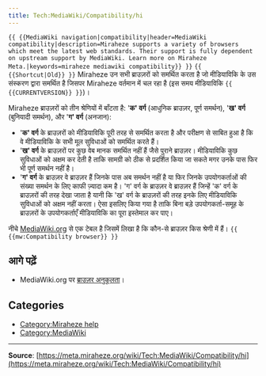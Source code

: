 ```yaml
---
title: Tech:MediaWiki/Compatibility/hi
---
```


 `{{ {{MediaWiki navigation|compatibility|header=MediaWiki compatibility|description=Miraheze supports a variety of browsers which meet the latest web standards. Their support is fully dependent on upstream support by MediaWiki. Learn more on Miraheze Meta.|keywords=miraheze mediawiki compatibility}} }}` `{{ {{Shortcut|Old}} }}`
Miraheze उन सभी ब्राउज़रों को समर्थित करता है जो मीडियाविकि के उस संस्करण द्वारा समर्थित है जिसपर Miraheze वर्तमान में चल रहा है (इस समय मीडियाविकि `{{ {{CURRENTVERSION}} }}`)।

Miraheze ब्राउज़रों को तीन श्रेणियों में बाँटता है: '**क' वर्ग** (आधुनिक ब्राउज़र, पूर्ण समर्थन), '**ख' वर्ग** (बुनियादी समर्थन), और '**ग' वर्ग** (अनजान):

* '**क' वर्ग** के ब्राउज़रों को मीडियाविकि पूरी तरह से समर्थित करता है और परीक्षण से साबित हुआ है कि वे मीडियाविकि के सभी मूल सुविधाओं को समर्थित करते हैं।
* '**ख' वर्ग** के ब्राउज़रों पर कुछ वेब मानक समर्थित नहीं हैं जैसे पुराने ब्राउज़र। मीडियाविकि कुछ सुविधाओं को अक्षम कर देती है ताकि सामग्री को ठीक से प्रदर्शित किया जा सकते मगर उनके पास फिर भी पूर्ण समर्थन नहीं है।
* '**ग' वर्ग** के ब्राउज़र वे ब्राउज़र हैं जिनके पास अब समर्थन नहीं है या फिर जिनके उपयोगकर्ताओं की संख्या समर्थन के लिए काफी ज़्यादा कम है। 'ग' वर्ग के ब्राउज़र वे ब्राउज़र हैं जिन्हें 'क' वर्ग के ब्राउज़रों की तरह देखा जाता है यानी कि 'ख' वर्ग के ब्राउज़रों की तरह इनके लिए मीडियाविकि सुविधाओं को अक्षम नहीं करता। ऐसा इसलिए किया गया है ताकि बिना बड़े उपयोगकर्ता-समूह के ब्राउज़रों के उपयोगकर्ताएँ मीडियाविकि का पूरा इस्तेमाल कर पाए।

नीचे [MediaWiki.org](https://meta.miraheze.org/wiki/mw:) से एक टेबल है जिसमें लिखा है कि कौन-से ब्राउज़र किस श्रेणी में हैं। `{{ {{mw:Compatibility browser}} }}`

## आगे पढ़ें 

* MediaWiki.org पर [ब्राउज़र अनुकूलता](https://meta.miraheze.org/wiki/mw:Compatibility#Browsers)।

## Categories

* [Category:Miraheze help](https://meta.miraheze.org/wiki/Category:Miraheze_help)
* [Category:MediaWiki](https://meta.miraheze.org/wiki/Category:MediaWiki)

----
**Source**: [https://meta.miraheze.org/wiki/Tech:MediaWiki/Compatibility/hi](https://meta.miraheze.org/wiki/Tech:MediaWiki/Compatibility/hi)